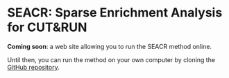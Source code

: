 # SEACR: Sparse Enrichment Analysis for CUT&RUN

**Coming soon**: a web site allowing you to run the SEACR method online.

Until then, you can run the method on your own computer by cloning the [GitHub repository](https://github.com/FredHutch/SEACR).

